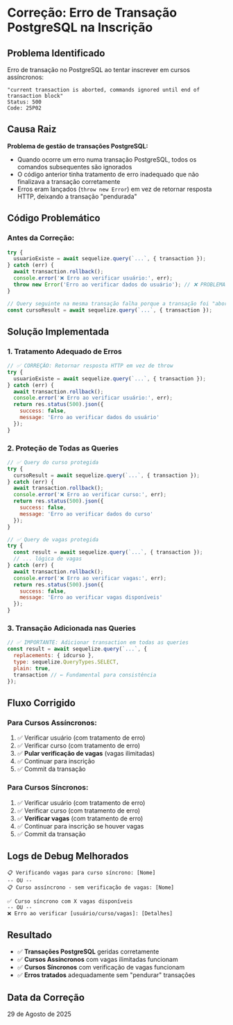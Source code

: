 # Correção: Erro de Transação PostgreSQL na Inscrição

## Problema Identificado

Erro de transação no PostgreSQL ao tentar inscrever em cursos assíncronos:
```
"current transaction is aborted, commands ignored until end of transaction block"
Status: 500
Code: 25P02
```

## Causa Raiz

**Problema de gestão de transações PostgreSQL:**
- Quando ocorre um erro numa transação PostgreSQL, todos os comandos subsequentes são ignorados
- O código anterior tinha tratamento de erro inadequado que não finalizava a transação corretamente
- Erros eram lançados (`throw new Error`) em vez de retornar resposta HTTP, deixando a transação "pendurada"

## Código Problemático

### Antes da Correção:
```javascript
try {
  usuarioExiste = await sequelize.query(`...`, { transaction });
} catch (err) {
  await transaction.rollback();
  console.error('❌ Erro ao verificar usuário:', err);
  throw new Error('Erro ao verificar dados do usuário'); // ❌ PROBLEMA!
}

// Query seguinte na mesma transação falha porque a transação foi "abortada"
const cursoResult = await sequelize.query(`...`, { transaction });
```

## Solução Implementada

### 1. Tratamento Adequado de Erros
```javascript
// ✅ CORREÇÃO: Retornar resposta HTTP em vez de throw
try {
  usuarioExiste = await sequelize.query(`...`, { transaction });
} catch (err) {
  await transaction.rollback();
  console.error('❌ Erro ao verificar usuário:', err);
  return res.status(500).json({
    success: false,
    message: 'Erro ao verificar dados do usuário'
  });
}
```

### 2. Proteção de Todas as Queries
```javascript
// ✅ Query do curso protegida
try {
  cursoResult = await sequelize.query(`...`, { transaction });
} catch (err) {
  await transaction.rollback();
  console.error('❌ Erro ao verificar curso:', err);
  return res.status(500).json({
    success: false,
    message: 'Erro ao verificar dados do curso'
  });
}

// ✅ Query de vagas protegida
try {
  const result = await sequelize.query(`...`, { transaction });
  // ... lógica de vagas
} catch (err) {
  await transaction.rollback();
  console.error('❌ Erro ao verificar vagas:', err);
  return res.status(500).json({
    success: false,
    message: 'Erro ao verificar vagas disponíveis'
  });
}
```

### 3. Transação Adicionada nas Queries
```javascript
// ✅ IMPORTANTE: Adicionar transaction em todas as queries
const result = await sequelize.query(`...`, {
  replacements: { idcurso },
  type: sequelize.QueryTypes.SELECT,
  plain: true,
  transaction // ← Fundamental para consistência
});
```

## Fluxo Corrigido

### Para Cursos Assíncronos:
1. ✅ Verificar usuário (com tratamento de erro)
2. ✅ Verificar curso (com tratamento de erro)
3. ✅ **Pular verificação de vagas** (vagas ilimitadas)
4. ✅ Continuar para inscrição
5. ✅ Commit da transação

### Para Cursos Síncronos:
1. ✅ Verificar usuário (com tratamento de erro)
2. ✅ Verificar curso (com tratamento de erro)
3. ✅ **Verificar vagas** (com tratamento de erro)
4. ✅ Continuar para inscrição se houver vagas
5. ✅ Commit da transação

## Logs de Debug Melhorados

```
📋 Verificando vagas para curso síncrono: [Nome]
-- OU --
📋 Curso assíncrono - sem verificação de vagas: [Nome]

✅ Curso síncrono com X vagas disponíveis
-- OU --
❌ Erro ao verificar [usuário/curso/vagas]: [Detalhes]
```

## Resultado

- ✅ **Transações PostgreSQL** geridas corretamente
- ✅ **Cursos Assíncronos** com vagas ilimitadas funcionam
- ✅ **Cursos Síncronos** com verificação de vagas funcionam
- ✅ **Erros tratados** adequadamente sem "pendurar" transações

## Data da Correção
29 de Agosto de 2025
